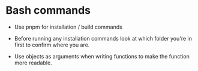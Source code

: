 # Bash commands
- Use pnpm for installation / build commands
- Before running any installation commands look at which folder you're in first to confirm where you are.

- Use objects as arguments when writing functions to make the function more readable.